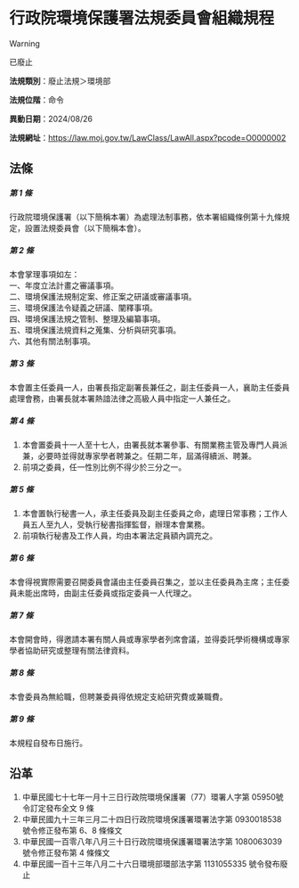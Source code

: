 # 行政院環境保護署法規委員會組織規程


> [!WARNING]
> 已廢止


**法規類別**：廢止法規＞環境部

**法規位階**：命令

**異動日期**：2024/08/26  

**法規網址**：https://law.moj.gov.tw/LawClass/LawAll.aspx?pcode=O0000002



## 法條
##### 第 1 條
行政院環境保護署（以下簡稱本署）為處理法制事務，依本署組織條例第十九條規定，設置法規委員會（以下簡稱本會）。

##### 第 2 條
本會掌理事項如左：  
一、年度立法計畫之審議事項。  
二、環境保護法規制定案、修正案之研議或審議事項。  
三、環境保護法令疑義之研議、闡釋事項。  
四、環境保護法規之管制、整理及編纂事項。  
五、環境保護法規資料之蒐集、分析與研究事項。  
六、其他有關法制事項。

##### 第 3 條
本會置主任委員一人，由署長指定副署長兼任之，副主任委員一人，襄助主任委員處理會務，由署長就本署熱諳法律之高級人員中指定一人兼任之。

##### 第 4 條
1. 本會置委員十一人至十七人，由署長就本署參事、有關業務主管及專門人員派兼，必要時並得就專家學者聘兼之。任期二年，屆滿得續派、聘兼。
1. 前項之委員，任一性別比例不得少於三分之一。

##### 第 5 條
1. 本會置執行秘書一人，承主任委員及副主任委員之命，處理日常事務；工作人員五人至九人，受執行秘書指揮監督，辦理本會業務。
1. 前項執行秘書及工作人員，均由本署法定員額內調充之。

##### 第 6 條
本會得視實際需要召開委員會議由主任委員召集之，並以主任委員為主席；主任委員未能出席時，由副主任委員或指定委員一人代理之。

##### 第 7 條
本會開會時，得邀請本署有關人員或專家學者列席會議，並得委託學術機構或專家學者協助研究或整理有關法律資料。

##### 第 8 條
本會委員為無給職，但聘兼委員得依規定支給研究費或兼職費。

##### 第 9 條
本規程自發布日施行。

## 沿革
1. 中華民國七十七年一月十三日行政院環境保護署（77）環署人字第 05950號令訂定發布全文 9  條
1. 中華民國九十三年三月二十四日行政院環境保護署環署法字第 0930018538 號令修正發布第 6、8 條條文
1. 中華民國一百零八年八月三十日行政院環境保護署環署法字第 1080063039 號令修正發布第 4  條條文
1. 中華民國一百十三年八月二十六日環境部環部法字第 1131055335 號令發布廢止
